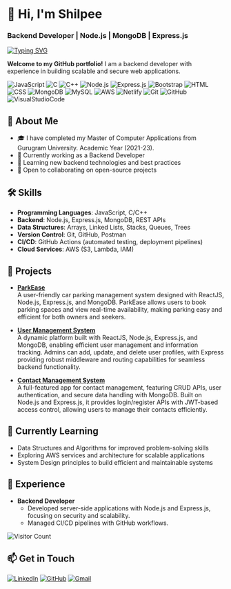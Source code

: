 # 👋 Hi, I'm Shilpee
### Backend Developer | Node.js | MongoDB | Express.js

[![Typing SVG](https://readme-typing-svg.herokuapp.com/?lines=Hi,+I'm+Shilpee;Backend+Developer+|+Node.js+|+Express+|+MongoDB)](https://git.io/typing-svg)

**Welcome to my GitHub portfolio!** I am a backend developer with experience in building scalable and secure web applications. 

![JavaScript](https://camo.githubusercontent.com/34f7bd4580cb139d4ded5c1014a0909ffb4f088bde0290558083ba261023416b/68747470733a2f2f696d672e736869656c64732e696f2f62616467652f2d4a6176615363726970742d3035313232413f7374796c653d666c6174266c6f676f3d6a617661736372697074)
![C](https://camo.githubusercontent.com/87f122a2f0e5f66a48fd63d0c6b31c1c025bc1774913b9c9194f9dff05f3cbce/68747470733a2f2f696d672e736869656c64732e696f2f62616467652f2d432d3035313232413f7374796c653d666c6174266c6f676f3d43266c6f676f436f6c6f723d413842394343)
![C++](https://camo.githubusercontent.com/dc1358a77f61dbc002792bb035a6616ca6a883c339395b726a957d53ec1490c8/68747470733a2f2f696d672e736869656c64732e696f2f62616467652f2d432b2b2d3035313232413f7374796c653d666c6174266c6f676f3d43253242253242266c6f676f436f6c6f723d303035393943)
![Node.js](https://camo.githubusercontent.com/122f96074a77bb0dd4baeea1435f038a8f9b4c4a096c46b3c1fc9b490d56a30c/68747470733a2f2f696d672e736869656c64732e696f2f62616467652f2d4e6f64652e6a732d3035313232413f7374796c653d666c6174266c6f676f3d6e6f64652e6a73)
![Express.js](https://camo.githubusercontent.com/93176f8714eea65a5559be2a5d1c98d3795bb5e3f37a44bc8e3ce207abb4c46e/68747470733a2f2f696d672e736869656c64732e696f2f62616467652f457870726573732e6a732d3035313232413f7374796c653d666c6174)
![Bootstrap](https://camo.githubusercontent.com/87d05abe4ffe434dfcd4feafd513b4659a25ad1cca6fcf523e4925d2264e4384/68747470733a2f2f696d672e736869656c64732e696f2f62616467652f2d426f6f7473747261702d3035313232413f7374796c653d666c6174266c6f676f3d626f6f747374726170266c6f676f436f6c6f723d353633443743)
![HTML](https://camo.githubusercontent.com/cb025a03b9d8598a0303ef6757e521447a811e1d00214963ca25760f8c201aed/68747470733a2f2f696d672e736869656c64732e696f2f62616467652f2d48544d4c2d3035313232413f7374796c653d666c6174266c6f676f3d48544d4c35)
![CSS](https://camo.githubusercontent.com/77d718d0e4b7c74cb4c7a8f91edaea4df31f8c7a652299354d03dfd650013e13/68747470733a2f2f696d672e736869656c64732e696f2f62616467652f2d4353532d3035313232413f7374796c653d666c6174266c6f676f3d43535333266c6f676f436f6c6f723d313537324236)
![MongoDB](https://camo.githubusercontent.com/2c7e6c63ded6275982d46886fba7705b72cb56c6c0cf6497e23df58ef09da2c1/68747470733a2f2f696d672e736869656c64732e696f2f62616467652f2d4d6f6e676f44422d3035313232413f7374796c653d666c6174266c6f676f3d6d6f6e676f6462)
![MySQL](https://camo.githubusercontent.com/9437c0b76891534a9c1e3f982b151529b93834527b31ecd5976a43790c5222ae/68747470733a2f2f696d672e736869656c64732e696f2f62616467652f2d4d7953514c2d3035313232413f7374796c653d666c6174266c6f676f3d6d7973716c)
![AWS](https://camo.githubusercontent.com/f7de69dcc34168ce3fe2da2d9fcf21bc21b6e9396d3c5664702918f8a032e88a/68747470733a2f2f696d672e736869656c64732e696f2f62616467652f2d4157532d3035313232413f7374796c653d666c6174266c6f676f3d616d617a6f6e2d617773)
![Netlify](https://camo.githubusercontent.com/d4232c1fcca786ff5437f90256c143433230dff8cad1c18557c6cc0120add98f/68747470733a2f2f696d672e736869656c64732e696f2f62616467652f4e65746c6966792d3035313232413f7374796c653d666c6174266c6f676f3d6e65746c696679)
![Git](https://camo.githubusercontent.com/d4b127a022ddbda678eec3251c16f61e30121467a48107fb08bd5e75f882989e/68747470733a2f2f696d672e736869656c64732e696f2f62616467652f2d4769742d3035313232413f7374796c653d666c6174266c6f676f3d676974)
![GitHub](https://camo.githubusercontent.com/91a2351b7179ad616fbeb72c1618d13fe257e60be6627180d5174fa6ec3d0200/68747470733a2f2f696d672e736869656c64732e696f2f62616467652f2d4769744875622d3035313232413f7374796c653d666c6174266c6f676f3d676974687562)
![VisualStudioCode](https://camo.githubusercontent.com/27e65b3d08ce076a0e52cba9d7394743050c6b5db0304b945e32da5a6310888c/68747470733a2f2f696d672e736869656c64732e696f2f62616467652f2d56697375616c25323053747564696f253230436f64652d3035313232413f7374796c653d666c6174266c6f676f3d76697375616c2d73747564696f2d636f6465266c6f676f436f6c6f723d303037414343)

## 🚀 About Me
- 🎓 I have completed my Master of Computer Applications from Gurugram University. Academic Year (2021-23).
- 💼 Currently working as a Backend Developer
- 🌱 Learning new backend technologies and best practices
- 🤝 Open to collaborating on open-source projects

## 🛠 Skills
- **Programming Languages**: JavaScript, C/C++
- **Backend**: Node.js, Express.js, MongoDB, REST APIs
- **Data Structures**: Arrays, Linked Lists, Stacks, Queues, Trees
- **Version Control**: Git, GitHub, Postman
- **CI/CD**: GitHub Actions (automated testing, deployment pipelines)
- **Cloud Services**: AWS (S3, Lambda, IAM)

## 📂 Projects

- [**ParkEase**](https://park-ease.netlify.app/)  
  A user-friendly car parking management system designed with ReactJS, Node.js, Express.js, and MongoDB. ParkEase allows users to book parking spaces and view real-time availability, making parking easy and efficient for both owners and seekers.

- [**User Management System**](https://node-sjl1.onrender.com)  
  A dynamic platform built with ReactJS, Node.js, Express.js, and MongoDB, enabling efficient user management and information tracking. Admins can add, update, and delete user profiles, with Express providing robust middleware and routing capabilities for seamless backend functionality.

- [**Contact Management System**](https://shilpeedalal.github.io/mycontacts-backend/)  
  A full-featured app for contact management, featuring CRUD APIs, user authentication, and secure data handling with MongoDB. Built on Node.js and Express.js, it provides login/register APIs with JWT-based access control, allowing users to manage their contacts efficiently.

## 🌱 Currently Learning
- Data Structures and Algorithms for improved problem-solving skills
- Exploring AWS services and architecture for scalable applications
- System Design principles to build efficient and maintainable systems

## 💼 Experience
- **Backend Developer**  
  - Developed server-side applications with Node.js and Express.js, focusing on security and scalability.
  - Managed CI/CD pipelines with GitHub workflows.

![Visitor Count](https://komarev.com/ghpvc/?username=shilpeedalal&color=blueviolet)

## 📫 Get in Touch
[![LinkedIn](https://img.shields.io/badge/-LinkedIn-0A66C2?style=for-the-badge&logo=linkedin&logoColor=white)](https://www.linkedin.com/in/shilpee-dalal-466761224/)
[![GitHub](https://img.shields.io/badge/-GitHub-181717?style=for-the-badge&logo=github&logoColor=white)](https://github.com/shilpeedalal)
[![Gmail](https://img.shields.io/badge/-Gmail-D14836?style=for-the-badge&logo=gmail&logoColor=white)](mailto:shilpeedalal937@gmail.com)











